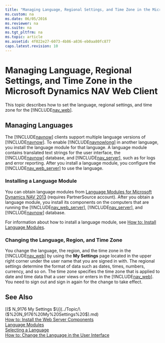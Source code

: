 ```yaml
---
title: "Managing Language, Regional Settings, and Time Zone in the Microsoft Dynamics NAV Web Client"
ms.custom: na
ms.date: 06/05/2016
ms.reviewer: na
ms.suite: na
ms.tgt_pltfrm: na
ms.topic: article
ms.assetid: 4f022e27-6073-4b86-a836-eb0aa80fc877
caps.latest.revision: 10
---
```

# Managing Language, Regional Settings, and Time Zone in the Microsoft Dynamics NAV Web Client
This topic describes how to set the language, regional settings, and time zone for the [!INCLUDE[nav_web](includes/nav_web_md.md)].  
  
## Managing Languages  
 The [!INCLUDE[navnow](includes/navnow_md.md)] clients support multiple language versions of [!INCLUDE[navnow](includes/navnow_md.md)]. To enable [!INCLUDE[navnowlong](includes/navnowlong_md.md)] in another language, you install the language module for that language. A language module contains translated text strings for the user interface, the [!INCLUDE[navnow](includes/navnow_md.md)] database, and [!INCLUDE[nav_server](includes/nav_server_md.md)], such as for logs and error reporting. After you install a language module, you configure the [!INCLUDE[nav_web_server](includes/nav_web_server_md.md)] to use the language.  
  
### Installing a Language Module  
 You can obtain language modules from [Language Modules for Microsoft Dynamics NAV 2013](http://go.microsoft.com/fwlink/?LinkID=317425) \(requires PartnerSource account\). After you obtain a language module, you install its components on the computers that are running the [!INCLUDE[nav_web_server](includes/nav_web_server_md.md)], [!INCLUDE[nav_server](includes/nav_server_md.md)], and [!INCLUDE[navnow](includes/navnow_md.md)] database.  
  
 For information about how to install a language module, see [How to: Install Language Modules](../Topic/How%20to:%20Install%20Language%20Modules.md).  
  
### Changing the Language, Region, and Time Zone  
 You change the language, the region, and the time zone in the [!INCLUDE[nav_web](includes/nav_web_md.md)] by using the **My Settings** page located in the upper right corner under the user name that you are signed in with. The regional settings determine the format of data such as dates, times, numbers, currency, and so on. The time zone specifies the time zone that is applied to date and time data that a user views or enters in the [!INCLUDE[nav_web](includes/nav_web_md.md)]. You need to sign out and sign in again for the change to take effect.  
  
## See Also  
 [\($ N\_9176 My Settings $\)](../Topic/\($%20N_9176%20My%20Settings%20$\).md)   
 [How to: Install the Web Server Components](../Topic/How%20to:%20Install%20the%20Web%20Server%20Components.md)   
 [Language Modules](Language-Modules.md)   
 [Selecting a Language](../Topic/Selecting%20a%20Language.md)   
 [How to: Change the Language in the User Interface](../Topic/How%20to:%20Change%20the%20Language%20in%20the%20User%20Interface.md)